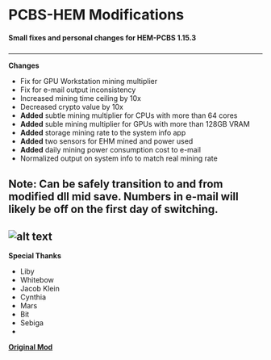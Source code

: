 # PCBS-HEM Modifications
#### Small fixes and personal changes for HEM-PCBS 1.15.3
#####
--------------------
**Changes**

- Fix for GPU Workstation mining multiplier
- Fix for e-mail output inconsistency
- Increased mining time ceiling by 10x
- Decreased crypto value by 10x
- **Added** subtle mining multiplier for CPUs with more than 64 cores
- **Added** suble mining multiplier for GPUs with more than 128GB VRAM
- **Added** storage mining rate to the system info app
- **Added** two sensors for EHM mined and power used
- **Added** daily mining power consumption cost to e-mail
- Normalized output on system info to match real mining rate

Note: Can be safely transition to and from modified dll mid save.  Numbers in e-mail will likely be off on the first day of switching.
---------------------------------------------------------------
![alt text](https://media.discordapp.net/attachments/871892316279951410/1034457997700775987/unknown.png?width=1383&height=683 "Sysinfo Preview")
----------------------------------------------------------------

**Special Thanks**

- Liby
- Whitebow
- Jacob Klein
- Cynthia
- Mars
- Bit
- Sebiga
- 

[**Original Mod**](https://www.nexusmods.com/pcbuildingsimulator/mods/275)
